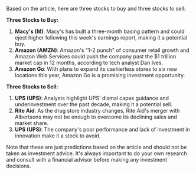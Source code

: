 Based on the article, here are three stocks to buy and three stocks to sell:

**Three Stocks to Buy:**

1. **Macy's (M)**: Macy's has built a three-month basing pattern and could eject higher following this week's earnings report, making it a potential buy.
2. **Amazon (AMZN)**: Amazon's "1-2 punch" of consumer retail growth and Amazon Web Services could push the company past the $1 trillion market cap in 12 months, according to tech analyst Dan Ives.
3. **Amazon Go**: With plans to expand its cashierless stores to six new locations this year, Amazon Go is a promising investment opportunity.

**Three Stocks to Sell:**

1. **UPS (UPS)**: Analysts highlight UPS' dismal capex guidance and underinvestment over the past decade, making it a potential sell.
2. **Rite Aid**: As the drug store industry changes, Rite Aid's merger with Albertsons may not be enough to overcome its declining sales and market share.
3. **UPS (UPS)**: The company's poor performance and lack of investment in innovation make it a stock to avoid.

Note that these are just predictions based on the article and should not be taken as investment advice. It's always important to do your own research and consult with a financial advisor before making any investment decisions.